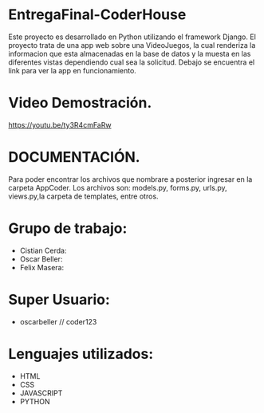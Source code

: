 # EntregaFinal-CoderHouse

Este proyecto es desarrollado en Python utilizando el framework Django. El proyecto trata de una app web sobre una VideoJuegos, la cual renderiza la informacion que esta almacenadas en la base de datos y la muesta en las diferentes vistas dependiendo cual sea la solicitud. Debajo se encuentra el link para ver la app en funcionamiento.

# Video Demostración.

https://youtu.be/ty3R4cmFaRw 

# DOCUMENTACIÓN.

Para poder encontrar los archivos que nombrare a posterior ingresar en la carpeta AppCoder. Los archivos son: models.py, forms.py, urls.py, views.py,la carpeta de templates, entre otros.

 # Grupo de trabajo: 

 - Cistian Cerda: 
 - Oscar Beller:
 - Felix Masera:

 # Super Usuario: 

- oscarbeller // coder123

 # Lenguajes utilizados:
 - HTML
 - CSS
 - JAVASCRIPT
 - PYTHON
